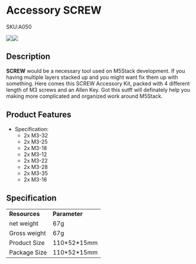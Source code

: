 
# Accessory SCREW

<el-tag effect="plain">SKU:A050</el-tag>

<div class="product_pic"><img src="assets/img/product_pics/accessory/screw/screw_p1.webp"><img src="assets/img/product_pics/accessory/screw/screw_p2.webp"></div>

## Description

**SCREW** would be a necessary tool used on M5Stack development. If you having multiple layers stacked up and you might want fix them up with something. Here comes this SCREW Accessory Kit, packed with 4 different length of M3 screws and an Allen Key. Got this sutff will definately help you making more complicated and organized work around M5Stack.

##  Product Features

-  Specification:
      - 2x M3-32
      - 2x M3-25
      - 2x M3-18
      - 2x M3-12
      - 2x M3-22
      - 2x M3-28
      - 2x M3-35
      - 2x M3-16


## Specification

<table>
   <tr style="font-weight:bold">
      <td>Resources</td>
      <td>Parameter</td>
   </tr>
   <tr>
      <td>net weight</td>
      <td>67g</td>
   </tr>
   <tr>
      <td>Gross weight</td>
      <td>67g</td>
   </tr>
   <tr>
      <td>Product Size</td>
      <td>110*52*15mm</td>
   </tr>
   <tr>
      <td>Package Size</td>
      <td>110*52*15mm</td>
   </tr>
 </table>

<script>

   var purchase_link = 'https://m5stack.com/collections/m5-accessory/products/8-pcs-m3-12-18-25-32-screw-with-allen-key';

   anchor_search(purchase_link);
   scrollFunc();

</script>